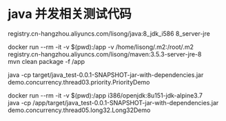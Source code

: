 # java 并发相关测试代码

registry.cn-hangzhou.aliyuncs.com/lisong/java:8_jdk_i586
8_server-jre

docker run --rm -it -v $(pwd):/app -v /home/lisong/.m2:/root/.m2 \
registry.cn-hangzhou.aliyuncs.com/lisong/maven:3.5.3-server-jre-8 \
mvn clean package -f /app

java -cp target/java_test-0.0.1-SNAPSHOT-jar-with-dependencies.jar demo.concurrency.thread03.priority.PriorityDemo

docker run --rm -it -v $(pwd):/app i386/openjdk:8u151-jdk-alpine3.7 \
java -cp /app/target/java_test-0.0.1-SNAPSHOT-jar-with-dependencies.jar \
demo.concurrency.thread05.long32.Long32Demo
